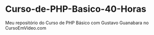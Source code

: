 # Curso-de-PHP-Basico-40-Horas
 Meu repositório do Curso de PHP Básico com Gustavo Guanabara no CursoEmVídeo.com
